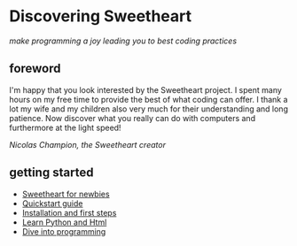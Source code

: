 # Discovering Sweetheart 
*make programming a joy leading you to best coding practices*

## foreword

I'm happy that you look interested by the Sweetheart project. I spent many hours on my free time to provide the best of what coding can offer. I thank a lot my wife and my children also very much for their understanding and long patience. Now discover what you really can do with computers and furthermore at the light speed!

 *Nicolas Champion, the Sweetheart creator*

 ## getting started

 + [Sweetheart for newbies](empty.html)
 + [Quickstart guide]()
 + [Installation and first steps]()
 + [Learn Python and Html]()
 + [Dive into programming]()
